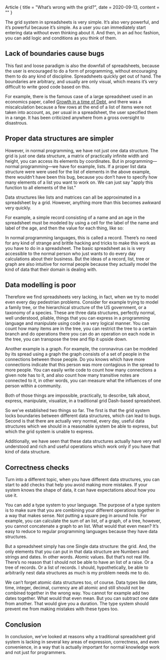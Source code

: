 Article {
 title = "What’s wrong with the grid?",
 date = 2020-09-13,
 content = ""
}

The grid system in spreadsheets is very simple. It’s also very
powerful, and it’s powerful because it’s simple. As a user you can
immediately start entering data without even thinking about it. And
then, in an ad hoc fashion, you can add logic and conditions as you
think of them.

## Lack of boundaries cause bugs

This fast and loose paradigm is also the downfall of spreadsheets,
because the user is encouraged to do a form of programming, without
encouraging them to do any kind of discipline. Spreadsheets quickly
get out of hand. The boundaries are arbitrary, and usually are only
visual, which means it’s very difficult to write good code based on
this.

For example, there is the famous case of a large spreadsheet used in
an economics paper, called
[Growth in a time of Debt](https://en.wikipedia.org/wiki/Growth_in_a_Time_of_Debt#Methodological_flaws),
and there was a miscalculation because a few rows at the end of a list
of items were not taken into account, as, per usual in a spreadsheet,
the user specified them in a range. It has been criticized anywhere
from a gross oversight to disastrous.

## Proper data structures are simpler

However, in normal programming, we have not just one data
structure. The grid is just one data structure, a matrix of
practically infinite width and height, you can access its elements by
coordinates. But in programming––normal programming––we have for
example, lists. If a proper list data structure were were used for the
list of elements in the above example, there wouldn’t have been this bug,
because you don’t have to specify how many elements of a list you want
to work on. We can just say "apply this function to all elements of
the list."

Data structures like lists and matrices can all be approximated in a
spreadsheet by a grid. However, anything more than this becomes
awkward very quickly.

For example, a simple record consisting of a name and an age in the
spreadsheet must be modeled by using a cell for the label of the name
and label of the age, and then the value for each thing, like so:

<!-- TODO: example -->

In normal programming languages, this is called a record. There’s no
need for any kind of strange and brittle hacking and tricks to make
this work as you have to do in a spreadsheet. The basic spreadsheet as
is is very accessible to the normal person who just wants to do every
day calculations about their business. But the ideas of a record,
list, tree or graph are also intuitive for normal people because they
actually model the kind of data that their domain is dealing with.

## Data modelling is poor

Therefore we find spreadsheets very lacking, in fact, when we try to
model even every day pedestrian problems.  Consider for example trying
to model a family tree, or the hierarchical structure of the US
government, or a taxonomy of a species. These are three data
structures, perfectly normal, well understood, pliable, things that
you can express in a programming language and manipulate using code in
a very logical manner. You can count how many items are in the tree,
you can restrict the tree to a certain branch and do operations there
you can do an operation on each node in the tree, you can transpose
the tree and flip it upside down.

Another example is a graph. For example, the coronavirus can be
modeled by its spread using a graph the graph consists of a set of
people in the connections between those people. Do you knows which
have more connections indicate that this person was more contagious in
the spread to more people. You can easily write code to count how many
connections a given note has to it, and also count how many transitive
notes are connected to it, in other words, you can measure what the
influences of one person within a community.

Both of those things are impossible, practically, to describe, talk
about, express, manipulate, visualize, in a traditional grid
Dash-based spreadsheet.

So we’ve established two things so far. The first is that the grid
system locks boundaries between different data structures, which can
lead to bugs. Second is that there are actually very normal, every
day, useful data structures which we should in a reasonable system be
able to express, but which the grid system is unable to express.

Additionally, we have seen that these data structures actually have
very well understood and rich and useful operations which work only if
you have that kind of data structure.

## Correctness checks

Turn into a different topic, when you have different data structures,
you can start to add checks that help you avoid making more
mistakes. If your system knows the shape of data, it can have
expectations about how you use it.

You can add a type system to your language. The purpose of a type
system is to make sure that you are combining your different
operations together in a way that makes sense. Not putting a square
peg in around hole. For example, you can calculate the sum of an list,
of a graph, of a tree, however, you cannot concatenate a graph to an
list. What would that even mean? It’s easy to reduce to regular
programming languages because they have data structures.

But a spreadsheet simply has one Single data structure: the grid. And,
the only elements that you can put in that data structure are Numbers
and strings and dates. In other words. Atomic values. But that’s not
real life. There’s no reason that I should not be able to have an
list of a raise. Or a tree of records. Or a list of records. I
should, hypothetically, be able to arbitrarily nest data structures as
much is my problem needs me to do.

We can’t forget atomic data structures too, of course. Data types like
date, time, integer, decimal, currency are all atomic and still should
not be combined together in the wrong way. You cannot for example add
two dates together. What would that even mean. But you can subtract
one date from another. That would give you a duration. The type system
should prevent me from making mistakes with these types too.

## Conclusion

In conclusion, we’ve looked at reasons why a traditional spreadsheet
grid system is lacking in several key areas of expression,
correctness, and even convenience, in a way that is actually important
for normal knowledge work and not just for programmers.

